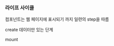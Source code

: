 ### 라이프 사이클 

컴포넌트는 웹 페이지에 표시되기 까지 일련의 step을 따름

create 데이터만 있는 단계 

mount <template>에있던 태그를 실제 html로 바꿈 

update html 실시간 제랜더링 data가 변하면 컴포넌트가 재랜더링 

unmount 컴포넌트가 삭제되면 unmount 


이게 라이프 사이클 

라이프 사이클의 중간중간에 hook을 걸 수 있다. 

그것이 라이프 사이클 hook 

컴포넌트 mount 전에 이것을 해달라 

컴포넌트 update 전에 이것을 해달라 는 식으로 가능 



    },
  },
  
  mounted(){},   컴포넌트와 동일선상에서 시작 
  components: { Discount, Modal, Card },
};


### 종류 

beforeCreate()
created()
beforeMount()
mounted()
beforeUpdate()
updated()
beforeUnmount()
unmounted()
등등

  
app.vue 에 mount 사용시

app.vue 가 실행됬을때 mount 를 실행해달라는 의미

컴포넌트 별로 사용 가능 

서버에서 데이터 요청할때 

create / mount 둘중 하나에다가 데이터 요청하는 코드 씀 


### watcher 로 하는걸 update로도 가능 

재랜더링이 일어나는것은 update로도 바꿀 수 있음 

